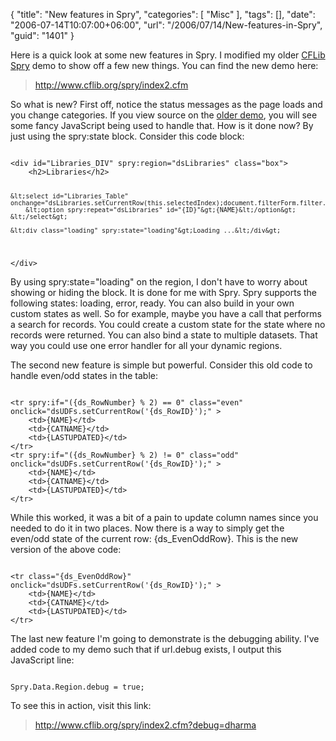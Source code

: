 {
	"title": "New features in Spry",
	"categories": [
		"Misc"
	],
	"tags": [],
	"date": "2006-07-14T10:07:00+06:00",
	"url": "/2006/07/14/New-features-in-Spry",
	"guid": "1401"
}

Here is a quick look at some new features in Spry. I modified my older <a href="http://www.cflib.org/spry/index.cfm">CFLib Spry</a> demo to show off a few new things. You can find the new demo here:

<blockquote>
<a href="http://www.cflib.org/spry/index2.cfm">http://www.cflib.org/spry/index2.cfm</a>
</blockquote>

So what is new? First off, notice the status messages as the page loads and you change categories. If you view source on the <a href="http://www.cflib.org/spry/index2.cfm">older demo</a>, you will see some fancy JavaScript being used to handle that. How is it done now? By just using the spry:state block. Consider this code block:
<!--more-->
<code>
&lt;div id="Libraries_DIV" spry:region="dsLibraries" class="box"&gt;
	&lt;h2&gt;Libraries&lt;/h2&gt;
	
	&lt;select id="Libraries_Table" onchange="dsLibraries.setCurrentRow(this.selectedIndex);document.filterForm.filter.value='';"&gt;
		&lt;option spry:repeat="dsLibraries" id="{ID}"&gt;{NAME}&lt;/option&gt;
	&lt;/select&gt;
	
	&lt;div class="loading" spry:state="loading"&gt;Loading ...&lt;/div&gt;
		
&lt;/div&gt;
</code>

By using spry:state="loading" on the region, I don't have to worry about showing or hiding the block. It is done for me with Spry. Spry supports the following states: loading, error, ready. You can also build in your own custom states as well. So for example, maybe you have a call that performs a search for records. You could create a custom state for the state where no records were returned. You can also bind a state to multiple datasets. That way you could use one error handler for all your dynamic regions.

The second new feature is simple but powerful. Consider this old code to handle even/odd states in the table:

<code>
&lt;tr spry:if="({ds_RowNumber} % 2) == 0" class="even" onclick="dsUDFs.setCurrentRow('{ds_RowID}');" &gt;
	&lt;td&gt;{NAME}&lt;/td&gt;
	&lt;td&gt;{CATNAME}&lt;/td&gt;
	&lt;td&gt;{LASTUPDATED}&lt;/td&gt;
&lt;/tr&gt;
&lt;tr spry:if="({ds_RowNumber} % 2) != 0" class="odd" onclick="dsUDFs.setCurrentRow('{ds_RowID}');" &gt;
	&lt;td&gt;{NAME}&lt;/td&gt;
	&lt;td&gt;{CATNAME}&lt;/td&gt;
	&lt;td&gt;{LASTUPDATED}&lt;/td&gt;
&lt;/tr&gt;
</code>

While this worked, it was a bit of a pain to update column names since you needed to do it in two places. Now there is a way to simply get the even/odd state of the current row: {ds_EvenOddRow}. This is the new version of the above code:

<code>
&lt;tr class="{ds_EvenOddRow}" onclick="dsUDFs.setCurrentRow('{ds_RowID}');" &gt;
	&lt;td&gt;{NAME}&lt;/td&gt;
	&lt;td&gt;{CATNAME}&lt;/td&gt;
	&lt;td&gt;{LASTUPDATED}&lt;/td&gt;
&lt;/tr&gt;
</code>

The last new feature I'm going to demonstrate is the debugging ability. I've added code to my demo such that if url.debug exists, I output this JavaScript line:

<code>
Spry.Data.Region.debug = true;
</code>

To see this in action, visit this link:

<blockquote>
<a href="http://www.cflib.org/spry/index2.cfm?debug=dharma">http://www.cflib.org/spry/index2.cfm?debug=dharma</a>
</blockquote>